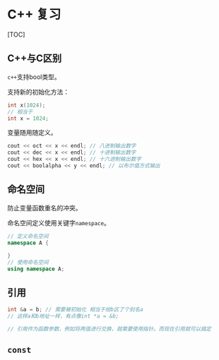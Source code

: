 # C++ 复习

[TOC]

## C++与C区别

`c++`支持bool类型。

支持新的初始化方法：

```c++
int x(1024);
// 相当于
int x = 1024;
```

变量随用随定义。

```c++
cout << oct << x << endl; // 八进制输出数字
cout << dec << x << endl; // 十进制输出数字
cout << hex << x << endl; // 十六进制输出数字
cout << boolalpha << y << endl; // 以布尔值方式输出
```



## 命名空间

防止变量函数重名的冲突。

命名空间定义使用关键字`namespace`。

```c++
// 定义命名空间
namespace A {
  
}
// 使用命名空间
using namespace A;
```



## 引用

```c++
int &a = b; // 需要被初始化 相当于给b区了个别名a
// 这样a和b地址一样，有点像int *a = &b;

// 引用作为函数参数，例如将两值进行交换，就需要使用指针。而现在引用就可以搞定
```



## `const`

